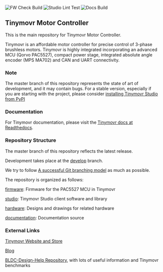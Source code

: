 ![FW Check Build](https://github.com/yconst/tinymovr/workflows/Tinymovr%20Firmware%20Check%2FBuild/badge.svg)
![Studio Lint Test](https://github.com/yconst/tinymovr/workflows/Tinymovr%20Studio%20Lint%2FTest/badge.svg)
![Docs Build](https://github.com/yconst/tinymovr/workflows/Tinymovr%20Docs%20Build/badge.svg)

## Tinymovr Motor Controller

This is the main repository for Tinymovr Motor Controller.

Tinymovr is an affordable motor controller for precise control of 3-phase brushless motors. Tinymovr is highly integrated incorporating an advanced MCU (Qorvo PAC5527), compact power stage, integrated absolute angle encoder (MPS MA702) and CAN and UART connectivity. 

### Note

The master branch of this repository represents the state of art of development, and it may contain bugs.
For a stable version, especially if you are starting with the project, please consider [installing Tinymovr Studio from PyPI](https://tinymovr.readthedocs.io/en/latest/studio/installation.html)

### Documentation

For Tinymovr documentation, please visit the [Tinymovr docs at Readthedocs](https://tinymovr.readthedocs.io).

### Repository Structure

The master branch of this repository reflects the latest release.

Development takes place at the [develop](https://github.com/tinymovr/Tinymovr/tree/develop) branch.

We try to follow [A successful Git branching model](https://nvie.com/posts/a-successful-git-branching-model/) as much as possible.

The repository is organized as follows:

[firmware](./firmware/): Firmware for the PAC5527 MCU in Tinymovr

[studio](./studio/): Tinymovr Studio client software and library

[hardware](./hardware): Designs and drawings for related hardware

[documentation](./docs): Documentation source

### External Links

[Tinymovr Website and Store](https://tinymovr.com)

[Blog](https://hackaday.io/project/168650/logs)

[BLDC-Design-Help Repository](https://github.com/ThotAlion/BLDC-design-help), with lots of useful information and Tinymovr benchmarks

